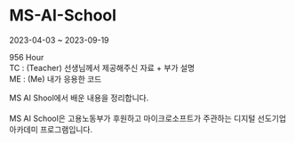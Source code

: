 # MS-AI-School
2023-04-03 ~ 2023-09-19  
  
956 Hour   
TC : (Teacher) 선생님께서 제공해주신 자료 + 부가 설명  
ME : (Me) 내가 응용한 코드  

MS AI Shool에서 배운 내용을 정리합니다.<br><br>
MS AI School은 고용노동부가 후원하고 마이크로소프트가 주관하는 디지털 선도기업 아카데미 프로그램입니다.


